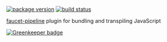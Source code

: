 [![package version](https://img.shields.io/npm/v/faucet-pipeline-js.svg?style=flat)](https://www.npmjs.com/package/faucet-pipeline-js)
[![build status](https://travis-ci.org/faucet-pipeline/faucet-pipeline-js.svg?branch=master)](https://travis-ci.org/faucet-pipeline/faucet-pipeline-js)

[faucet-pipeline](http://www.faucet-pipeline.org) plugin for bundling and
transpiling JavaScript


[![Greenkeeper badge](https://badges.greenkeeper.io/faucet-pipeline/faucet-pipeline-js.svg)](https://greenkeeper.io/)